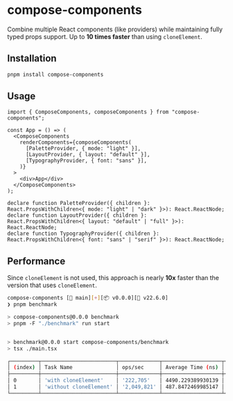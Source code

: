# compose-components

Combine multiple React components (like providers) while maintaining fully typed props support. Up to **10 times faster** than using `cloneElement`.

## Installation

```bash
pnpm install compose-components
```

## Usage

```tsx
import { ComposeComponents, composeComponents } from "compose-components";

const App = () => (
  <ComposeComponents
    renderComponents={composeComponents(
      [PaletteProvider, { mode: "light" }],
      [LayoutProvider, { layout: "default" }],
      [TypographyProvider, { font: "sans" }],
    )}
  >
    <div>App</div>
  </ComposeComponents>
);

declare function PaletteProvider({ children }: React.PropsWithChildren<{ mode: "light" | "dark" }>): React.ReactNode;
declare function LayoutProvider({ children }: React.PropsWithChildren<{ layout: "default" | "full" }>): React.ReactNode;
declare function TypographyProvider({ children }: React.PropsWithChildren<{ font: "sans" | "serif" }>): React.ReactNode;
```

## Performance

Since `cloneElement` is not used, this approach is nearly **10x** faster than the version that uses `cloneElement`.

```bash
compose-components [ main][+][📦 v0.0.0][ v22.6.0]
❯ pnpm benchmark

> compose-components@0.0.0 benchmark
> pnpm -F "./benchmark" run start


> benchmark@0.0.0 start compose-components/benchmark
> tsx ./main.tsx

┌─────────┬────────────────────────┬─────────────┬───────────────────┬──────────┬─────────┐
│ (index) │ Task Name              │ ops/sec     │ Average Time (ns) │ Margin   │ Samples │
├─────────┼────────────────────────┼─────────────┼───────────────────┼──────────┼─────────┤
│ 0       │ 'with cloneElement'    │ '222,705'   │ 4490.229389930139 │ '±0.25%' │ 66812   │
│ 1       │ 'without cloneElement' │ '2,049,821' │ 487.8472469985147 │ '±0.35%' │ 614947  │
└─────────┴────────────────────────┴─────────────┴───────────────────┴──────────┴─────────┘
```
